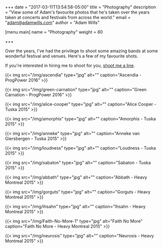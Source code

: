 +++
date = "2017-03-11T13:54:58-05:00"
title = "Photography"
description = "View some of Adam's favourite photos that he's taken over the years taken at concerts and festivals from across the world."
email = "adam@adamwills.com"
author = "Adam Wills"

[menu.main]
  name   = "Photography"
  weight = 80

+++

Over the years, I've had the privilege to shoot some amazing bands at some wonderful festival and venues. Here's a few of my favourite shots.

If you're interested in hiring me to shoot for you, [shoot me a line](/contact.html).

<!--more-->

{{< img src="/img/ascendia" type="jpg" alt="" caption="Ascendia - ProgPower 2016" >}}

{{< img src="/img/green-carnation" type="jpg" alt="" caption="Green Carnation - ProgPower 2016" >}}

{{< img src="/img/alice-cooper" type="jpg" alt="" caption="Alice Cooper - Tuska 2015" >}}

{{< img src="/img/amorphis" type="jpg" alt="" caption="Amorphis - Tuska 2015" >}}

{{< img src="/img/anneke" type="jpg" alt="" caption="Anneke van Giersbergen - Tuska 2015" >}}

{{< img src="/img/loudness" type="jpg" alt="" caption="Loudness - Tuska 2015" >}}

{{< img src="/img/sabaton" type="jpg" alt="" caption="Sabaton - Tuska 2015" >}}

{{< img src="/img/abbath" type="jpg" alt="" caption="Abbath - Heavy Montreal 2015" >}}

{{< img src="/img/gorguts" type="jpg" alt="" caption="Gorguts - Heavy Montreal 2015" >}}

{{< img src="/img/ihsahn" type="jpg" alt="" caption="Ihsahn - Heavy Montreal 2015" >}}

{{< img src="/img/Faith-No-More-1" type="jpg" alt="Faith No More" caption="Faith No More - Heavy Montreal 2015" >}}

{{< img src="/img/neurosis" type="jpg" alt="" caption="Neurosis - Heavy Montreal 2015" >}}


<script>!function(a,b){"function"==typeof define&&define.amd?define([],b):"object"==typeof exports?module.exports=b():a.LazyLoad=b()}(this,function(){function a(a,b,c){function d(){return window.innerWidth||l.documentElement.clientWidth||document.body.clientWidth}function e(){return window.innerHeight||l.documentElement.clientHeight||document.body.clientHeight}function f(a){return a.getBoundingClientRect().top+m-l.documentElement.clientTop}function g(a){return a.getBoundingClientRect().left+n-l.documentElement.clientLeft}function h(){var d;return d=b===window?e()+m:f(b)+b.offsetHeight,d<=f(a)-c}function i(){var e;return e=b===window?d()+window.pageXOffset:g(b)+d(),e<=g(a)-c}function j(){var d;return d=b===window?m:f(b),d>=f(a)+c+a.offsetHeight}function k(){var d;return d=b===window?n:g(b),d>=g(a)+c+a.offsetWidth}var l,m,n;return l=a.ownerDocument,m=window.pageYOffset||l.body.scrollTop,n=window.pageXOffset||l.body.scrollLeft,!(h()||j()||i()||k())}function b(){var a=new Date;return a.getTime()}function c(a,b){var c,d={};for(c in a)a.hasOwnProperty(c)&&(d[c]=a[c]);for(c in b)b.hasOwnProperty(c)&&(d[c]=b[c]);return d}function d(a){return Array.prototype.slice.call(a)}function e(a,b){var c=a.parentElement;if("PICTURE"===c.tagName)for(var d=0;d<c.children.length;d++){var e=c.children[d];if("SOURCE"===e.tagName){var f=e.getAttribute("data-"+b);f&&e.setAttribute("srcset",f)}}}function f(a,b,c){var d=a.tagName,f=a.getAttribute("data-"+c);if("IMG"===d){e(a,b);var g=a.getAttribute("data-"+b);return g&&a.setAttribute("srcset",g),void(f&&a.setAttribute("src",f))}return"IFRAME"===d?void(f&&a.setAttribute("src",f)):void(f&&(a.style.backgroundImage="url("+f+")"))}function g(a,b){return function(){return a.apply(b,arguments)}}function h(a){this._settings=c(i,a),this._queryOriginNode=this._settings.container===window?document:this._settings.container,this._previousLoopTime=0,this._loopTimeout=null,this._handleScrollFn=g(this.handleScroll,this),window.addEventListener("resize",this._handleScrollFn),this.update()}var i={elements_selector:"img",container:window,threshold:300,throttle:150,data_src:"original",data_srcset:"original-set",class_loading:"loading",class_loaded:"loaded",skip_invisible:!0,callback_load:null,callback_error:null,callback_set:null,callback_processed:null};return h.prototype._showOnAppear=function(a){function b(){a.removeEventListener("load",c),a.classList.remove(d.class_loading),d.callback_error&&d.callback_error(a)}function c(){null!==d&&(d.callback_load&&d.callback_load(a),a.classList.remove(d.class_loading),a.classList.add(d.class_loaded),a.removeEventListener("load",c),a.removeEventListener("error",b))}var d=this._settings;"IMG"!==a.tagName&&"IFRAME"!==a.tagName||(a.addEventListener("load",c),a.addEventListener("error",b),a.classList.add(d.class_loading)),f(a,d.data_srcset,d.data_src),d.callback_set&&d.callback_set(a)},h.prototype._loopThroughElements=function(){var b,c,d=this._settings,e=this._elements,f=e?e.length:0,g=[];for(b=0;b<f;b++)c=e[b],d.skip_invisible&&null===c.offsetParent||a(c,d.container,d.threshold)&&(this._showOnAppear(c),g.push(b),c.wasProcessed=!0);for(;g.length>0;)e.splice(g.pop(),1),d.callback_processed&&d.callback_processed(e.length);0===f&&this._stopScrollHandler()},h.prototype._purgeElements=function(){var a,b,c=this._elements,d=c.length,e=[];for(a=0;a<d;a++)b=c[a],b.wasProcessed&&e.push(a);for(;e.length>0;)c.splice(e.pop(),1)},h.prototype._startScrollHandler=function(){this._isHandlingScroll||(this._isHandlingScroll=!0,this._settings.container.addEventListener("scroll",this._handleScrollFn))},h.prototype._stopScrollHandler=function(){this._isHandlingScroll&&(this._isHandlingScroll=!1,this._settings.container.removeEventListener("scroll",this._handleScrollFn))},h.prototype.handleScroll=function(){var a,c,d;this._settings&&(c=b(),d=this._settings.throttle,0!==d?(a=d-(c-this._previousLoopTime),a<=0||a>d?(this._loopTimeout&&(clearTimeout(this._loopTimeout),this._loopTimeout=null),this._previousLoopTime=c,this._loopThroughElements()):this._loopTimeout||(this._loopTimeout=setTimeout(g(function(){this._previousLoopTime=b(),this._loopTimeout=null,this._loopThroughElements()},this),a))):this._loopThroughElements())},h.prototype.update=function(){this._elements=d(this._queryOriginNode.querySelectorAll(this._settings.elements_selector)),this._purgeElements(),this._loopThroughElements(),this._startScrollHandler()},h.prototype.destroy=function(){window.removeEventListener("resize",this._handleScrollFn),this._loopTimeout&&(clearTimeout(this._loopTimeout),this._loopTimeout=null),this._stopScrollHandler(),this._elements=null,this._queryOriginNode=null,this._settings=null},h});
</script>
<script>
const myLazyLoad = new LazyLoad();
</script>